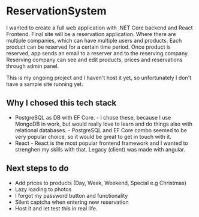 # ReservationSystem

I wanted to create a full web application with .NET Core backend and React Frontend. 
Final site will be a reservation application. Where there are multiple companies, which can have multiple users and products.
Each product can be reserved for a certain time period. Once product is reserved, app sends an email to a reserver and to the reserving company.
Reserving company can see and edit products, prices and reservations through admin panel. 

This is my ongoing project and I haven't host it yet, so unfortunately I don't have a sample site running yet. 

## Why I chosed this tech stack
- PostgreSQL as DB with EF Core. 
      - I chose these, because I use MongoDB in work, but would really love to learn and do things also with relational databases. 
      - PostgreSQL and EF Core combo seemed to be very popular choice, so it would be great to get in touch with it. 
- React
      - React is the most popular frontend framework and I wanted to strenghen my skills with that. Legacy (client) was made with angular. 
      
## Next steps to do
- Add prices to products (Day, Week, Weekend, Special e.g Christmas)
- Lazy loading to photos
- I forgot my password button and functionality
- Silent captcha when entering new reservation
- Host it and let test this in real life.
